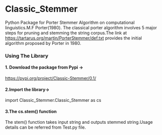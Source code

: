 # Classic_Stemmer
Python Package for Porter Stemmer Algorithm on computational linguistics.M.F Porter(1980).
The classical porter algorithm involves 5 major steps for pruning and stemming the string corpus.The link at https://tartarus.org/martin/PorterStemmer/def.txt provides the
initial algorithm proposed by Porter in 1980.


### Using The Library
#### 1. Download the package from Pypi ->
https://pypi.org/project/Classic-Stemmer/0.1/
#### 2.Import the library-> 
 import Classic_Stemmer.Classic_Stemmer as cs
#### 3.The cs.stem() function 
The stem() function takes input string and outputs stemmed string.Usage details can be referred from Test.py file.
